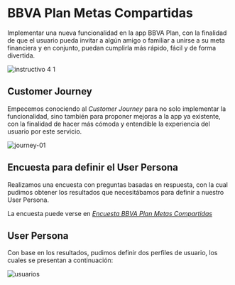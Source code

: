 # BBVA Plan Metas Compartidas

Implementar una nueva funcionalidad en la app BBVA Plan, con la finalidad de que el usuario pueda invitar a algún amigo o familiar a unirse a su meta financiera y en conjunto, puedan cumplirla más rápido, fácil y de forma divertida.

![instructivo 4 1](https://user-images.githubusercontent.com/32878468/40335402-0048ded6-5d29-11e8-91d0-33f8a0520bd8.png)

## Customer Journey

Empecemos conociendo al _Customer Journey_ para no solo implementar la funcionalidad, sino también para proponer mejoras a la app ya existente, con la finalidad de hacer más cómoda y entendible la experiencia del usuario por este servicio.

![journey-01](https://user-images.githubusercontent.com/32878468/40335637-5a191b46-5d2a-11e8-9ab2-57844a7953db.jpg)

## Encuesta para definir el User Persona

Realizamos una encuesta con preguntas basadas en respuesta, con la cual pudimos obtener los resultados que necesitábamos para definir a nuestro User Persona.

La encuesta puede verse en _[Encuesta BBVA Plan Metas Compartidas](https://goo.gl/forms/L0jNy1lhYq3Jwfl13)_ 

## User Persona

Con base en los resultados, pudimos definir dos perfiles de usuario, los cuales se presentan a continuación:

![usuarios](https://user-images.githubusercontent.com/32878468/40336757-3f7365f6-5d31-11e8-8786-a75deb383497.png)
